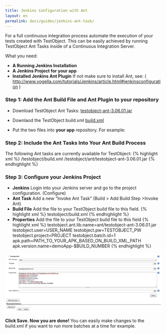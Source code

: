 ```yaml
---
title: Jenkins Configuration with Ant
layout: en
permalink: docs/guides/jenkins-ant-task/
---
```


For a full continuous integration process automate the execution of your tests created with TestObject. This can be easily achieved by running TestObject Ant Tasks inside of a Continuous Integration Server.

What you need:

+ <strong>A Running Jenkins Installation</strong>
+ <strong>A Jenkins Project for your app</strong>
+ <strong>Installed Jenkins Ant Plugin</strong> If not make sure to install Ant, see: ( <a href="http://www.vogella.com/tutorials/Jenkins/article.html#jenkinsconfiguration" target="_blank">http://www.vogella.com/tutorials/Jenkins/article.html#jenkinsconfiguration</a> )


<h3 id="step1">Step 1: Add the Ant Build File and Ant Plugin to your repository</h3>

+ Download TestObject Ant Tasks: <a href="/attachments/guide/ant-task/testobject-ant-3.06.01.jar" target="_blank">testobject-ant-3.06.01.jar</a>
+ Downlaod the TestObject build.xml  <a href="https://raw2.github.com/testobject/calculator/master/testobject/build.xml" target="_blank">build.xml</a>

+ Put the two files into <strong>your app</strong> repository. For example:

<h3 id="step2">Step 2: Include the Ant Tasks Into Your Ant Build Process</h3>

The following Ant tasks are currently available for TestObject:
{% highlight xml %}
/testobject/build.xml
/testobject/ant/testobject-ant-3.06.01.jar
{% endhighlight %}

<h3 id="step3">Step 3: Configure your Jenkins Project</h3>

+ <strong>Jenkins</strong>
Login into your Jenkins server and go to the project configuration. (Configure)
+ <strong>Ant Task</strong>
Add a new “Invoke Ant Task” (Build > Add Build Step >Invoke Ant)
+ <strong>Build File</strong>
Add the file to your TestObject build file to this field.
{% highlight xml %}
testobject/build.xml
{% endhighlight %}
+ <strong>Properties</strong>
Add the file to your TestObject build file to this field 
{% highlight xml %}
testobject.ant.lib.name=ant/testobject-ant-3.06.01.jar
testobject.user=USER_NAME
testobject.pw=TESTOBJECT_PW
testobject.project=PROJECT
testobject.batch.id=1
apk.path=PATH_TO_YOUR_APK_BASED_ON_BUILD_XML_PATH
apk.version.name=demoApp-$BUILD_NUMBER
{% endhighlight %}

<img class="center shadow" src="/img/guides/jenkins-ant-config.png">

<strong>Click Save. Now you are done!</strong>
You can easily make changes to the build.xml if you want to run more batches at a time for example.

